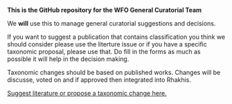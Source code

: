 **This is the GitHub repository for the WFO General Curatorial Team**

We **will** use this to manage general curatorial suggestions and decisions. 

If you want to suggest a publication that contains classification you think we should consider please use the literture issue or if you have a specific taxonomic proposal, please use that. Do fill in the forms as much as possible it will help in the decision making. 

Taxonomic changes should be based on published works. Changes will be discusse, voted on and if approved then integrated into Rhakhis.

[Suggest literature or propose a taxonomic change here.](https://github.com/worldflora/wfo-general-curatorial-team/issues/new/choose)
